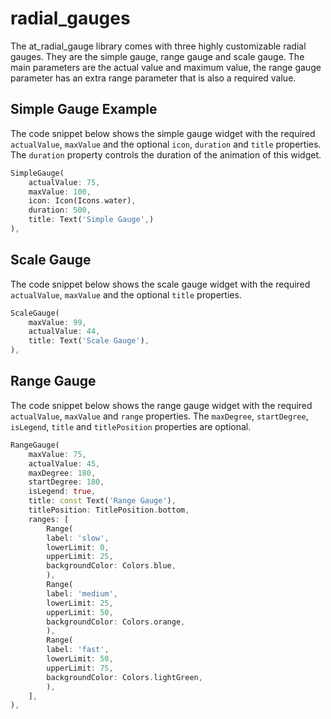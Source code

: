 # radial_gauges

The at_radial_gauge library comes with three highly  customizable radial gauges. They are the simple gauge, range gauge and scale gauge. The main parameters are the actual value and maximum value, the range gauge parameter has an extra range parameter that is also a required value.

## Simple Gauge Example

The code snippet below shows the simple gauge widget with the required  `actualValue`, `maxValue` and the optional `icon`, `duration` and `title` properties. The `duration` property controls the duration of the animation of this widget.

```dart
SimpleGauge(
    actualValue: 75,
    maxValue: 100,
    icon: Icon(Icons.water),
    duration: 500,
    title: Text('Simple Gauge',)
),
```

## Scale Gauge

The code snippet below shows the scale gauge widget with the required  `actualValue`, `maxValue` and the optional `title` properties.
```dart
ScaleGauge(
    maxValue: 99,
    actualValue: 44,
    title: Text('Scale Gauge'),
),
```

## Range Gauge
The code snippet below shows the range gauge widget with the required  `actualValue`, `maxValue` and `range` properties. The  `maxDegree`, `startDegree`, `isLegend`, `title` and `titlePosition` properties are optional.

```dart
RangeGauge(
    maxValue: 75,
    actualValue: 45,
    maxDegree: 180,
    startDegree: 180,
    isLegend: true,
    title: const Text('Range Gauge'),
    titlePosition: TitlePosition.bottom,
    ranges: [
        Range(
        label: 'slow',
        lowerLimit: 0,
        upperLimit: 25,
        backgroundColor: Colors.blue,
        ),
        Range(
        label: 'medium',
        lowerLimit: 25,
        upperLimit: 50,
        backgroundColor: Colors.orange,
        ),
        Range(
        label: 'fast',
        lowerLimit: 50,
        upperLimit: 75,
        backgroundColor: Colors.lightGreen,
        ),
    ],
),
```

